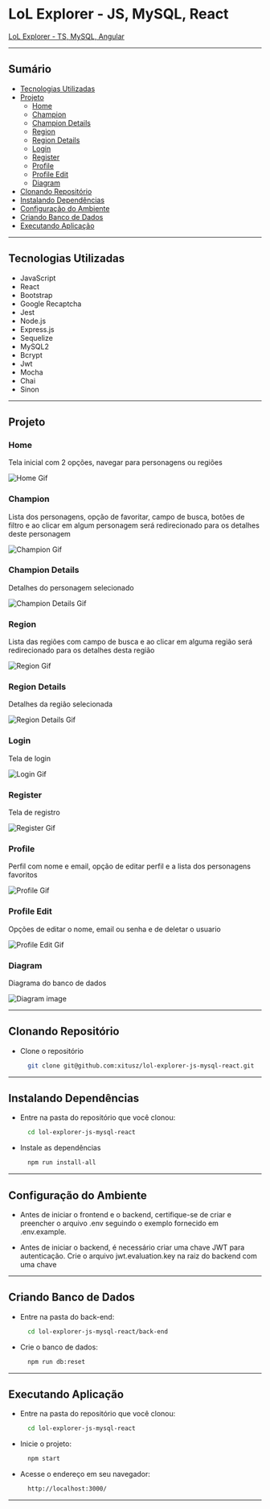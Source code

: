 # LoL Explorer - JS, MySQL, React

[LoL Explorer - TS, MySQL, Angular](https://github.com/xitusz/lol-explorer-ts-mysql-angular)

---

## Sumário

- [Tecnologias Utilizadas](#tecnologias-utilizadas)
- [Projeto](#projeto)
  - [Home](#home)
  - [Champion](#champion)
  - [Champion Details](#champion-details)
  - [Region](#region)
  - [Region Details](#region-details)
  - [Login](#login)
  - [Register](#register)
  - [Profile](#profile)
  - [Profile Edit](#profile-edit)
  - [Diagram](#diagram)
- [Clonando Repositório](#clonando-repositório)
- [Instalando Dependências](#instalando-dependências)
- [Configuração do Ambiente](#configuração-do-ambiente)
- [Criando Banco de Dados](#criando-banco-de-dados)
- [Executando Aplicação](#executando-aplicação)

---

## Tecnologias Utilizadas

- JavaScript
- React
- Bootstrap
- Google Recaptcha
- Jest
- Node.js
- Express.js
- Sequelize
- MySQL2
- Bcrypt
- Jwt
- Mocha
- Chai
- Sinon

---

## Projeto

### Home

Tela inicial com 2 opções, navegar para personagens ou regiões

![Home Gif](./readme-images/home.gif)

### Champion

Lista dos personagens, opção de favoritar, campo de busca, botões de filtro e ao clicar em algum personagem será redirecionado para os detalhes deste personagem

![Champion Gif](./readme-images/champion.gif)

### Champion Details

Detalhes do personagem selecionado

![Champion Details Gif](./readme-images/championDetails.gif)

### Region

Lista das regiões com campo de busca e ao clicar em alguma região será redirecionado para os detalhes desta região

![Region Gif](./readme-images/region.gif)

### Region Details

Detalhes da região selecionada

![Region Details Gif](./readme-images/regionDetails.gif)

### Login

Tela de login

![Login Gif](./readme-images/login.gif)

### Register

Tela de registro

![Register Gif](./readme-images/register.gif)

### Profile

Perfil com nome e email, opção de editar perfil e a lista dos personagens favoritos

![Profile Gif](./readme-images/profile.gif)

### Profile Edit

Opções de editar o nome, email ou senha e de deletar o usuario

![Profile Edit Gif](./readme-images/profileEdit.gif)

### Diagram

Diagrama do banco de dados

![Diagram image](./readme-images/diagram.png)

---

## Clonando Repositório

- Clone o repositório

  ```sh
    git clone git@github.com:xitusz/lol-explorer-js-mysql-react.git
  ```

---

## Instalando Dependências

- Entre na pasta do repositório que você clonou:

  ```sh
    cd lol-explorer-js-mysql-react
  ```

- Instale as dependências

  ```sh
    npm run install-all
  ```

---

## Configuração do Ambiente

- Antes de iniciar o frontend e o backend, certifique-se de criar e preencher o arquivo .env seguindo o exemplo fornecido em .env.example.

- Antes de iniciar o backend, é necessário criar uma chave JWT para autenticação. Crie o arquivo jwt.evaluation.key na raiz do backend com uma chave

---

## Criando Banco de Dados

- Entre na pasta do back-end:

  ```sh
    cd lol-explorer-js-mysql-react/back-end
  ```

- Crie o banco de dados:

  ```sh
    npm run db:reset
  ```

---

## Executando Aplicação

- Entre na pasta do repositório que você clonou:

  ```sh
    cd lol-explorer-js-mysql-react
  ```

- Inicie o projeto:

  ```sh
    npm start
  ```

- Acesse o endereço em seu navegador:

  ```sh
    http://localhost:3000/
  ```

---
